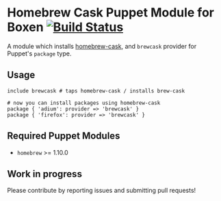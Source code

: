 Homebrew Cask Puppet Module for Boxen [![Build Status](https://travis-ci.org/boxen/puppet-brewcask.svg)](https://travis-ci.org/boxen/puppet-brewcask)
=====================================

A module which installs [homebrew-cask](https://github.com/caskroom/homebrew-cask), and `brewcask` provider for Puppet's `package` type.

## Usage

```puppet
include brewcask # taps homebrew-cask / installs brew-cask

# now you can install packages using homebrew-cask
package { 'adium': provider => 'brewcask' }
package { 'firefox': provider => 'brewcask' }
```

## Required Puppet Modules

 - `homebrew` >= 1.10.0

## Work in progress

Please contribute by reporting issues and submitting pull requests!
